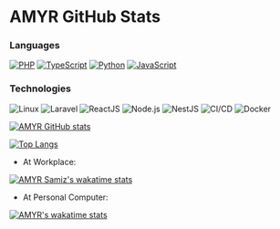 # AMYR GitHub Stats

### Languages


[![PHP](https://img.shields.io/badge/-PHP-000?&logo=PHP&logoColor=00599C)](https://github.com/4myr?tab=repositories&q=&type=&language=php)
[![TypeScript](https://img.shields.io/badge/-TypeScript-000?&logo=TypeScript&logoColor=00599C)](https://github.com/4myr?tab=repositories&q=&type=&language=TypeScript)
[![Python](https://img.shields.io/badge/-Python-000?&logo=python)](https://github.com/4myr?tab=repositories&q=&type=&language=python)
[![JavaScript](https://img.shields.io/badge/-JavaScript-000?&logo=JavaScript&logoColor=ddc508)](https://github.com/4myr?tab=repositories&q=&type=&language=javascript)

### Technologies

![Linux](https://img.shields.io/badge/-Linux-000?&logo=Linux&logoColor=FCC624)
![Laravel](https://img.shields.io/badge/-Laravel-000?&logo=laravel)
![ReactJS](https://img.shields.io/badge/-ReactJS-000?&logo=react)
![Node.js](https://img.shields.io/badge/-Node.js-000?&logo=node.js)
![NestJS](https://img.shields.io/badge/-NestJS-000?&logo=Nestjs)
![CI/CD](https://img.shields.io/badge/-CI/CD-000?&logo=Jenkins)
![Docker](https://img.shields.io/badge/-Docker-000?&logo=Docker)

[![AMYR GitHub stats](https://github-readme-stats.vercel.app/api?username=4myr&show_icons=true&theme=dark)](https://amyr.ir)

[![Top Langs](https://github-readme-stats.vercel.app/api/top-langs/?username=4myr&layout=compact)](https://amyr.ir)

* At Workplace:


[![AMYR Samiz's wakatime stats](https://github-readme-stats.vercel.app/api/wakatime?username=amyrsamiz)](https://wakatime.com/@amyrsamiz)


* At Personal Computer:


[![AMYR's wakatime stats](https://github-readme-stats.vercel.app/api/wakatime?username=amyr)](https://wakatime.com/@amyr)


[website]: https://amyr.ir/
[instagram]: https://instagram.com/amyrdev
[linkedin]: https://linkedin.com/in/amyrir/

